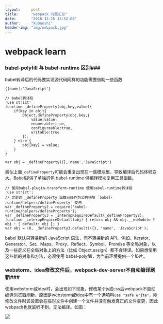 ```yaml
---
layout:     post
title:      "webpack 问题汇总"
date:       "2016-12-26 13:52:00"
author:     "XuBaoshi"
header-img: "img/webpack.jpg"
---
```


# webpack learn #

### babel-polyfill 与 babel-runtime 区别###
<p>
babel转译后的代码要实现源代码同样的功能需要借助一些函数</p>
	
	{[name]:'JavaScript'}

	// babel转译后
	'use strict'
	function _defineProperty(obj,key,value){
		if(key in obj){
			Object.defineProperty(obj,key,{
				value:value,
				enumerable:true,
				configureable:true,
				writable:true
			});
		} else {
			obj[key] = value;
		}
	}

	var obj = _defineProperty({},'name','JavaScript')

类似上面`_defineProperty`可能会重复出现在一些模块里，导致编译后代码体积变大。Babel提供了单独的包 babel-runtime 供编译模块复用工具函数。


	// 使用babel-plugin-transform-runtime 使用babel-runtime转译后
	'use strict';
	// 之前的 _defineProperty 函数已经作为公共模块 `babel-runtime/helpers/defineProperty` 使用
	var _defineProperty2 = require('babel-runtime/helpers/defineProperty');
	var _defineProperty3 = _interopRequireDefault(_defineProperty2);
	function _interopRequireDefault(obj) { return obj && obj.__esModule ? obj : { default: obj }; }
	var obj = (0, _defineProperty3.default)({}, 'name', 'JavaScript');




<p>
babel 默认只转换新的 JavaScript 语法，而不转换新的 API。例如，Iterator、Generator、Set、Maps、Proxy、Reflect、Symbol、Promise 等全局对象，以及一些定义在全局对象上的方法（比如 Object.assign）都不会转译。如果想使用这些新的对象和方法，必须使用 babel-polyfill，为当前环境提供一个垫片。
</p>

### webstorm、idea修改文件后，webpack-dev-server不自动编译刷新###
使用webstorm或idea时，会出现如下现象，修改某个js或css后webpack不自动编译浏览器刷新，原因是webstorm或idea中有一个选项叫`use "safe write"`，刚修改文件时该设置会在临时文件中创建一个文件并没有触发真正的文件变更，因此webpack也就监听不到，无法编译。如图：<br>

![](http://i.imgur.com/qNHxI12.png)